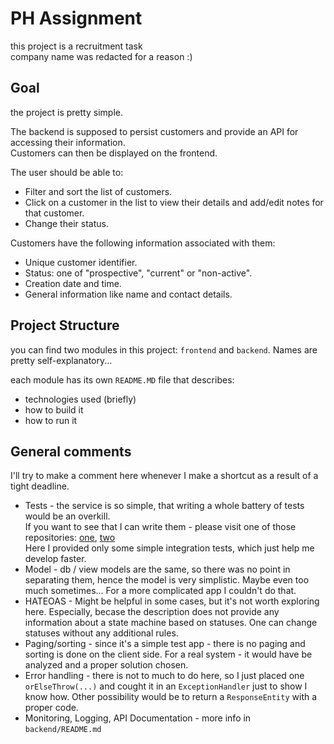 # PH Assignment
this project is a recruitment task  
company name was redacted for a reason :)

## Goal
the project is pretty simple. 

The backend is supposed to persist customers and provide an API for accessing their information.   
Customers can then be displayed on the frontend.

The user should be able to:  
- Filter and sort the list of customers.  
- Click on a customer in the list to view their details and add/edit notes for that customer.  
- Change their status.  


Customers have the following information associated with them:  
- Unique customer identifier.  
- Status: one of "prospective", "current" or "non-active".  
- Creation date and time.  
- General information like name and contact details.  

## Project Structure
you can find two modules in this project: `frontend` and `backend`. Names are pretty self-explanatory...

each module has its own `README.MD` file that describes:
- technologies used (briefly)  
- how to build it  
- how to run it  

## General comments
I'll try to make a comment here whenever I make a shortcut as a result of a tight deadline.
 
* Tests - the service is so simple, that writing a whole battery of tests would be an overkill.  
If you want to see that I can write them - please visit one of those repositories: [one][cli-rpg-test], [two][trade-validator-test]  
Here I provided only some simple integration tests, which just help me develop faster.  
* Model - db / view models are the same, so there was no point in separating them, hence the model is very simplistic. Maybe even too much sometimes... For a more complicated 
app I couldn't do that.  
* HATEOAS - Might be helpful in some cases, but it's not worth exploring here. Especially, becase the description does not provide any information about a state machine based on 
statuses. One can change statuses without any additional rules.  
* Paging/sorting - since it's a simple test app - there is no paging and sorting is done on the client side. For a real system - it would have be analyzed and a proper solution 
chosen.  
* Error handling - there is not to much to do here, so I just placed one `orElseThrow(...)` and cought it in an `ExceptionHandler` just to show I know how. Other possibility 
would be to return a `ResponseEntity` with a proper code.    
* Monitoring, Logging, API Documentation - more info in `backend/README.md`

[cli-rpg-test]: https://github.com/WrRaThY/cli-rpg/tree/master/src/test/java/priv/rdo/rpg  
[trade-validator-test]: https://github.com/WrRaThY/trade-validator/tree/master/src/test  
